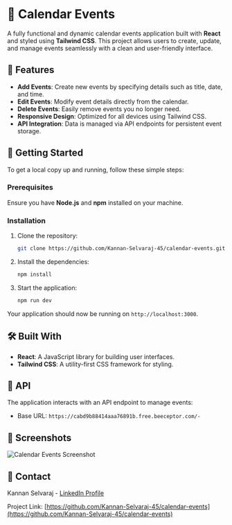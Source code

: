# 📅 Calendar Events

A fully functional and dynamic calendar events application built with **React** and styled using **Tailwind CSS**. This project allows users to create, update, and manage events seamlessly with a clean and user-friendly interface.

## 🌟 Features

- **Add Events**: Create new events by specifying details such as title, date, and time.
- **Edit Events**: Modify event details directly from the calendar.
- **Delete Events**: Easily remove events you no longer need.
- **Responsive Design**: Optimized for all devices using Tailwind CSS.
- **API Integration**: Data is managed via API endpoints for persistent event storage.

## 🚀 Getting Started

To get a local copy up and running, follow these simple steps:

### Prerequisites

Ensure you have **Node.js** and **npm** installed on your machine.

### Installation

1. Clone the repository:

    ```bash
    git clone https://github.com/Kannan-Selvaraj-45/calendar-events.git
    
    ```

2. Install the dependencies:

    ```bash
    npm install
    ```

3. Start the application:

    ```bash
    npm run dev
    ```

Your application should now be running on `http://localhost:3000`.

## 🛠️ Built With

- **React**: A JavaScript library for building user interfaces.
- **Tailwind CSS**: A utility-first CSS framework for styling.

## 🔗 API

The application interacts with an API endpoint to manage events:

- Base URL: `https://cabd9b88414aaa76891b.free.beeceptor.com/-`

## 📸 Screenshots

![Calendar Events Screenshot](https://res.cloudinary.com/dkajwlkzq/image/upload/v1724993638/Screenshot_569_gxc3pu.png)


## 📧 Contact

Kannan Selvaraj - [LinkedIn Profile](https://www.linkedin.com/in/kannan-selvaraj-cse) 

Project Link: [https://github.com/Kannan-Selvaraj-45/calendar-events](https://github.com/Kannan-Selvaraj-45/calendar-events)
